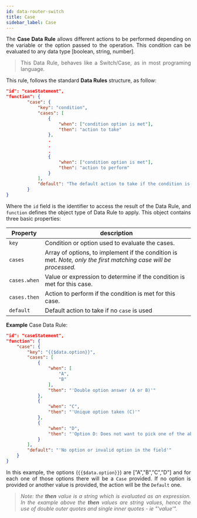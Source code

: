 ```yaml
---
id: data-router-switch
title: Case
sidebar_label: Case
---
```


<div style="text-align: justify">

The **Case Data Rule** allows different actions to be performed depending on the variable or the option passed to the operation. This condition can be evaluated to any data type [boolean, string, number].

> This Data Rule, behaves like a Switch/Case, as in most programing language.

This rule, follows the standard **Data Rules** structure, as follow:

```json
"id": "caseStatement",
"function": {
        "case": {
            "key": "condition",
            "cases": [
                {
                    "when": ["condition option is met"],
                    "then": "action to take"
                },
                .
                .
                .
                {
                    "when": ["condition option is met"],
                    "then": "action to perform"
                }
            ],
            "default": "The default action to take if the condition is not met"
        }
}
```

Where the `id` field is the identifier to access the result of the Data Rule, and `function` defines the object type of Data Rule to apply. This object contains three basic properties:

| Property  | description                                            |
| --------- | ------------------------------------------------------ |
| `key`     | Condition or option used to evaluate the cases.              |
| `cases`   | Array of options, to implement if the condition is met. _Note, only the first matching case will be processed._|
| `cases.when`   | Value or expression to determine if the condition is met for this case. |
| `cases.then`   | Action to perform if the condition is met for this case. |
| `default` | Default action to take if no `case` is used            |

**Example** Case Data Rule:

```json
"id": "caseStatement",
"function": {
    "case": {
        "key": "{{$data.option}}",
        "cases": [
            {
                "when": [
                    "A",
                    "B"
                ],
                "then": "'Double option answer (A or B)'"
            },
            {
                "when": "C",
                "then": "'Unique option taken (C)'"
            },
            {
                "when": "D",
                "then": "'Option D: Does not want to pick one of the above'"
            }
        ],
        "default": "'No option or invalid option in the field'"
    }
}
```

In this example, the options (`{{$data.option}}`) are ["A","B","C","D"] and for each one of those options there will be a `Case` provided. If no option is provided or another value is provided, the action will be the `Default` one.

> _Note: the **then** value is a string which is evaluated as an expression. In the example above the **then** values are string values, hence the use of double outer quotes and single inner quotes - ie "'value'"._
